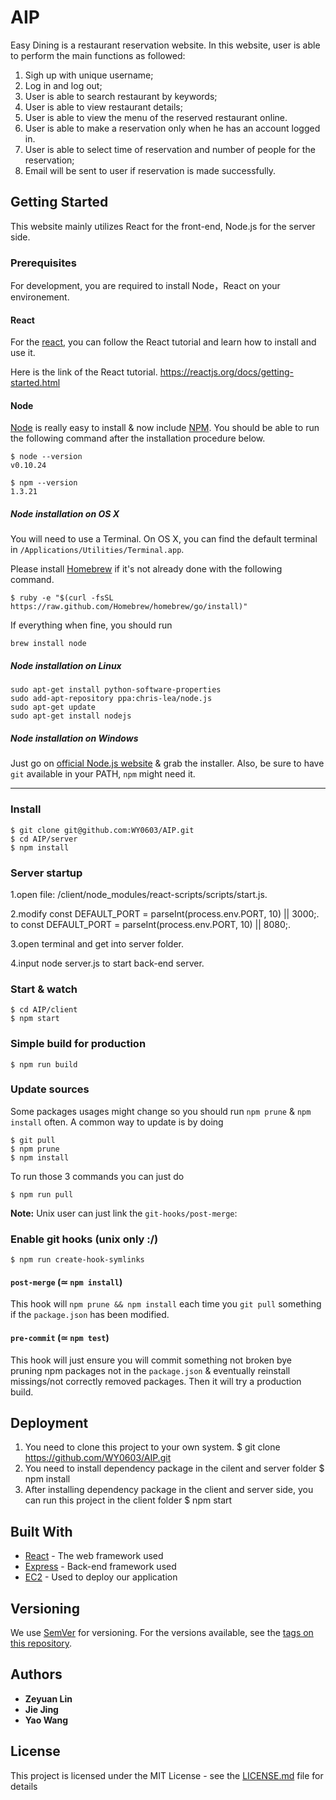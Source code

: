 # AIP

Easy Dining is a restaurant reservation website. In this website, user is able to perform the main functions as followed:
1. Sigh up with unique username;
2. Log in and log out; 
3. User is able to search restaurant by keywords;
4. User is able to view restaurant details;
5. User is able to view the menu of the reserved restaurant online.
6. User is able to make a reservation only when he has an account logged in. 
7. User is able to select time of reservation and number of people for the reservation; 
8. Email will be sent to user if reservation is made successfully. 



## Getting Started

This website mainly utilizes React for the front-end, Node.js for the server side. 


### Prerequisites

For development, you are required to install Node，React on your environement.

#### React

For the [react](https://reactjs.org/docs/getting-started.html), you can follow the React tutorial and learn how to install and use it.

Here is the link of the React tutorial. https://reactjs.org/docs/getting-started.html

#### Node

[Node](http://nodejs.org/) is really easy to install & now include [NPM](https://npmjs.org/).
You should be able to run the following command after the installation procedure
below.

    $ node --version
    v0.10.24

    $ npm --version
    1.3.21

##### Node installation on OS X

You will need to use a Terminal. On OS X, you can find the default terminal in
`/Applications/Utilities/Terminal.app`.

Please install [Homebrew](http://brew.sh/) if it's not already done with the following command.

    $ ruby -e "$(curl -fsSL https://raw.github.com/Homebrew/homebrew/go/install)"

If everything when fine, you should run

    brew install node

##### Node installation on Linux

    sudo apt-get install python-software-properties
    sudo add-apt-repository ppa:chris-lea/node.js
    sudo apt-get update
    sudo apt-get install nodejs

##### Node installation on Windows

Just go on [official Node.js website](http://nodejs.org/) & grab the installer.
Also, be sure to have `git` available in your PATH, `npm` might need it.

---

### Install

    $ git clone git@github.com:WY0603/AIP.git
    $ cd AIP/server
    $ npm install

### Server startup
   1.open file: /client/node_modules/react-scripts/scripts/start.js. 

   2.modify const DEFAULT_PORT = parseInt(process.env.PORT, 10) || 3000;. 
      to const DEFAULT_PORT = parseInt(process.env.PORT, 10) || 8080;. 
  
   3.open terminal and get into server folder. 

   4.input node server.js to start back-end server.

### Start & watch

    $ cd AIP/client
    $ npm start

### Simple build for production

    $ npm run build

### Update sources

Some packages usages might change so you should run `npm prune` & `npm install` often.
A common way to update is by doing

    $ git pull
    $ npm prune
    $ npm install

To run those 3 commands you can just do

    $ npm run pull

**Note:** Unix user can just link the `git-hooks/post-merge`:

### Enable git hooks (unix only :/)

    $ npm run create-hook-symlinks

#### `post-merge` (≃ `npm install`)

This hook will `npm prune && npm install` each time you `git pull` something if the `package.json` has been modified.

#### `pre-commit` (≃ `npm test`)

This hook will just ensure you will commit something not broken bye pruning npm packages not in the `package.json` & eventually reinstall missings/not correctly removed packages.
Then it will try a production build.



## Deployment

1. You need to clone this project to your own system.
    $ git clone https://github.com/WY0603/AIP.git
2. You need to install dependency package in the cilent and server folder
    $ npm install
3. After installing dependency package in the client and server side, you can run this project in the client folder
    $ npm start
    

## Built With

* [React](https://reactjs.org/) - The web framework used
* [Express](http://expressjs.com/) - Back-end framework used
* [EC2](https://aws.amazon.com/cn/ec2/?nc2=h_m1) - Used to deploy our application



## Versioning

We use [SemVer](http://semver.org/) for versioning. For the versions available, see the [tags on this repository](https://github.com/your/project/tags). 

## Authors

* **Zeyuan Lin** 
* **Jie Jing** 
* **Yao Wang** 


## License

This project is licensed under the MIT License - see the [LICENSE.md](LICENSE.md) file for details





